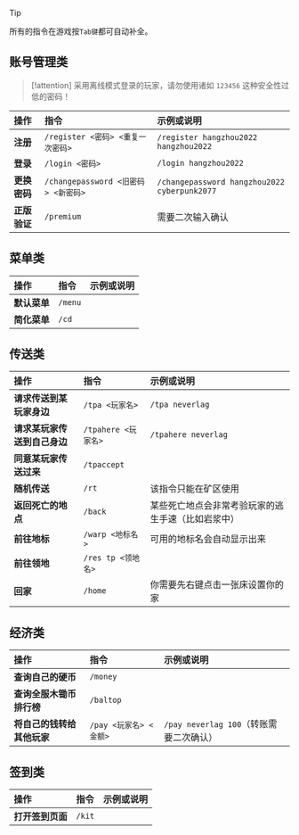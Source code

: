 > [!tip]
> 所有的指令在游戏按`Tab键`都可自动补全。

## 账号管理类

> [!attention]
> 采用离线模式登录的玩家，请勿使用诸如 `123456` 这种安全性过低的密码！

| 操作         | 指令                                | 示例或说明                                   |
| :----------- | :---------------------------------- | :------------------------------------------- |
| **注册**     | `/register <密码> <重复一次密码>`   | `/register hangzhou2022 hangzhou2022`        |
| **登录**     | `/login <密码>`                     | `/login hangzhou2022`                        |
| **更换密码** | `/changepassword <旧密码> <新密码>` | `/changepassword hangzhou2022 cyberpunk2077` |
| **正版验证** | `/premium`                          | 需要二次输入确认                             |

## 菜单类

| 操作         | 指令    | 示例或说明 |
| :----------- | :------ | :--------- |
| **默认菜单** | `/menu` |            |
| **简化菜单** | `/cd`   |            |

## 传送类

| 操作                         | 指令                | 示例或说明                                         |
| :--------------------------- | :------------------ | :------------------------------------------------- |
| **请求传送到某玩家身边**     | `/tpa <玩家名>`     | `/tpa neverlag`                                    |
| **请求某玩家传送到自己身边** | `/tpahere <玩家名>` | `/tpahere neverlag`                                |
| **同意某玩家传送过来**       | `/tpaccept`         |                                                    |
| **随机传送**                 | `/rt`               | 该指令只能在矿区使用                               |
| **返回死亡的地点**           | `/back`             | 某些死亡地点会非常考验玩家的逃生手速（比如岩浆中） |
| **前往地标**                 | `/warp <地标名>`    | 可用的地标名会自动显示出来                         |
| **前往领地**                 | `/res tp <领地名>`  |                                                    |
| **回家**                     | `/home`             | 你需要先右键点击一张床设置你的家                   |

## 经济类

| 操作                       | 指令                   | 示例或说明                              |
| :------------------------- | :--------------------- | :-------------------------------------- |
| **查询自己的硬币**         | `/money`               |                                         |
| **查询全服木锄币排行榜**   | `/baltop`              |                                         |
| **将自己的钱转给其他玩家** | `/pay <玩家名> <金额>` | `/pay neverlag 100`（转账需要二次确认） |

## 签到类

| 操作             | 指令   | 示例或说明 |
| :--------------- | :----- | :--------- |
| **打开签到页面** | `/kit` |            |